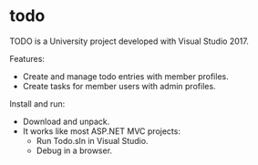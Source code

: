 # todo

TODO is a University project developed with Visual Studio 2017.

Features:
  - Create and manage todo entries with member profiles.
  - Create tasks for member users with admin profiles.
  
Install and run:
  - Download and unpack.
  - It works like most ASP.NET MVC projects:
    - Run Todo.sln in Visual Studio.
    - Debug in a browser.

